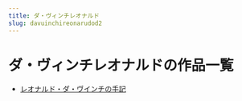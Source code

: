 ```yaml
---
title: ダ・ヴィンチレオナルド
slug: davuinchireonarudod2
---
```


# ダ・ヴィンチレオナルドの作品一覧

- [レオナルド・ダ・ヴインチの手記](reonarudodavuinchinoshouji2a)

